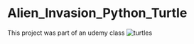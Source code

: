 # Alien_Invasion_Python_Turtle
This project was part of an udemy class
![turtles](https://user-images.githubusercontent.com/101247386/213911799-bbbf6a8b-3469-4a9b-bb16-60dc14c6c61e.png)
